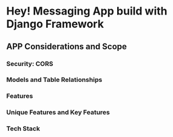 # Hey! Messaging App build with Django Framework

## APP Considerations and Scope
### Security: CORS 
### Models and Table Relationships
### Features
### Unique Features and Key Features
### Tech Stack 
 
